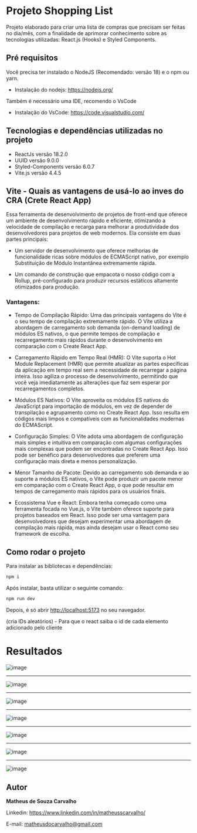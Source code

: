  # Projeto Shopping List
Projeto elaborado para criar uma lista de compras que precisam ser feitas no dia/mês, com a finalidade de aprimorar conhecimento sobre as tecnologias utilizadas: React.js (Hooks) e Styled Components.

## Pré requisitos

Você precisa ter instalado o NodeJS (Recomendado: versão 18) e o npm ou yarn.

- Instalação do nodejs: https://nodejs.org/

Também é necessário uma IDE, recomendo o VsCode

- Instalação do VsCode: https://code.visualstudio.com/

## Tecnologias e dependências utilizadas no projeto

- ReactJs versão 18.2.0
- UUID versão 9.0.0
- Styled-Components versão 6.0.7
- Vite.js versão 4.4.5


## Vite - Quais as vantagens de usá-lo ao inves do CRA (Crete React App)

Essa ferramenta de desenvolvimento de projetos de front-end que oferece um ambiente de desenvolvimento rápido e eficiente, otimizando a velocidade de compilação e recarga para melhorar a produtividade dos desenvolvedores para projetos de web modernos. Ela consiste em duas partes principais:

- Um servidor de desenvolvimento que oferece melhorias de funcionalidade ricas sobre módulos de ECMAScript nativo, por exemplo Substituição de Módulo Instantânea extremamente rápida.

- Um comando de construção que empacota o nosso código com a Rollup, pré-configurado para produzir recursos estáticos altamente otimizados para produção.

### Vantagens: 

- Tempo de Compilação Rápido: Uma das principais vantagens do Vite é o seu tempo de compilação extremamente rápido. O Vite utiliza a abordagem de carregamento sob demanda (on-demand loading) de módulos ES nativos, o que permite tempos de compilação e         recarregamento mais rápidos durante o desenvolvimento em comparação com o Create React App.

- Carregamento Rápido em Tempo Real (HMR): O Vite suporta o Hot Module Replacement (HMR) que permite atualizar as partes específicas da aplicação em tempo real sem a necessidade de recarregar a página inteira. Isso agiliza o processo de desenvolvimento, permitindo que você veja imediatamente as alterações que faz sem esperar por recarregamentos completos.

- Módulos ES Nativos: O Vite aproveita os módulos ES nativos do JavaScript para importação de módulos, em vez de depender de transpilação e agrupamento como no Create React App. Isso resulta em códigos mais limpos e compatíveis com as funcionalidades modernas do ECMAScript.

- Configuração Simples: O Vite adota uma abordagem de configuração mais simples e intuitiva em comparação com algumas configurações mais complexas que podem ser encontradas no Create React App. Isso pode ser benéfico para desenvolvedores que preferem uma configuração mais direta e menos personalização.

- Menor Tamanho de Pacote: Devido ao carregamento sob demanda e ao suporte a módulos ES nativos, o Vite pode produzir um pacote menor em comparação com o Create React App, o que pode resultar em tempos de carregamento mais rápidos para os usuários finais.

- Ecossistema Vue e React: Embora tenha começado como uma ferramenta focada no Vue.js, o Vite também oferece suporte para projetos baseados em React. Isso pode ser uma vantagem para desenvolvedores que desejam experimentar uma abordagem de compilação mais rápida, mas ainda desejam usar o React como seu framework de escolha.


## Como rodar o projeto

Para instalar as bibliotecas e dependências:

```bash
npm i
```

Após instalar, basta utilizar o seguinte comando:

```bash
npm run dev
```

Depois, é só abrir [http://localhost:5173](http://localhost:5173) no seu navegador.



(cria IDs aleatórios) - Para que o react saiba o id de cada elemento adicionado pelo cliente


# Resultados

![image](https://github.com/matheusscarvalho1/Shopping-List-Styled-Components/assets/73304785/43c75ebf-0891-4165-9d7f-17b3f39f0b36)

<hr>

![image](https://github.com/matheusscarvalho1/Shopping-List-Styled-Components/assets/73304785/e340d3b3-f131-4cbe-9f2c-518b0e3cc975)

<hr>

![image](https://github.com/matheusscarvalho1/Shopping-List-Styled-Components/assets/73304785/0fb39d20-e2be-44ee-aab8-3ee1ebf47b04)

<hr>

![image](https://github.com/matheusscarvalho1/Shopping-List-Styled-Components/assets/73304785/08369505-def4-4ed6-b404-d52bcf2d5e1e)

<hr>

![image](https://github.com/matheusscarvalho1/Shopping-List-Styled-Components/assets/73304785/35ad801d-1fc1-4d7d-88e2-8f746f8697d3)

<hr>

![image](https://github.com/matheusscarvalho1/Shopping-List-Styled-Components/assets/73304785/ec5f424a-fa09-48cd-9378-8c41e9ab5c02)

<hr>

![image](https://github.com/matheusscarvalho1/Shopping-List-Styled-Components/assets/73304785/386b5734-f0e6-46ab-a2f5-f5cd9fce99f3)


## Autor

<b>Matheus de Souza Carvalho</b>

Linkedin: 
https://www.linkedin.com/in/matheusscarvalho/

E-mail: 
matheusdocarvalho@gmail.com

